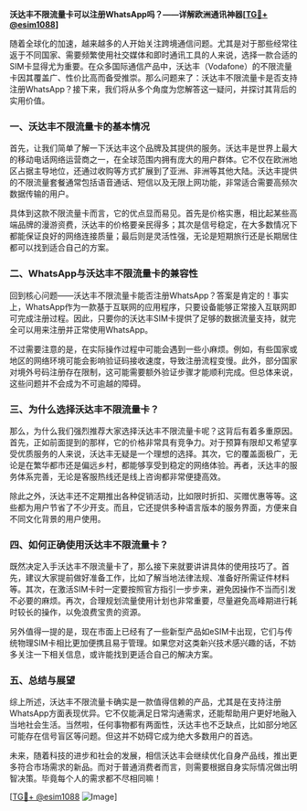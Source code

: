 **沃达丰不限流量卡可以注册WhatsApp吗？——详解欧洲通讯神器[[TG💪+ @esim1088](https://t.me/s/esim1088)]**

随着全球化的加速，越来越多的人开始关注跨境通信问题。尤其是对于那些经常往返于不同国家、需要频繁使用社交媒体和即时通讯工具的人来说，选择一款合适的SIM卡显得尤为重要。在众多国际通信产品中，沃达丰（Vodafone）的不限流量卡因其覆盖广、性价比高而备受推崇。那么问题来了：沃达丰不限流量卡是否支持注册WhatsApp？接下来，我们将从多个角度为您解答这一疑问，并探讨其背后的实用价值。

### 一、沃达丰不限流量卡的基本情况

首先，让我们简单了解一下沃达丰这个品牌及其提供的服务。沃达丰是世界上最大的移动电话网络运营商之一，在全球范围内拥有庞大的用户群体。它不仅在欧洲地区占据主导地位，还通过收购等方式扩展到了亚洲、非洲等其他大陆。沃达丰提供的不限流量套餐通常包括语音通话、短信以及无限上网功能，非常适合需要高频次数据传输的用户。

具体到这款不限流量卡而言，它的优点显而易见。首先是价格实惠，相比起某些高端品牌的漫游资费，沃达丰的价格要亲民得多；其次是信号稳定，在大多数情况下都能保证良好的网络连接质量；最后则是灵活性强，无论是短期旅行还是长期居住都可以找到适合自己的方案。

### 二、WhatsApp与沃达丰不限流量卡的兼容性

回到核心问题——沃达丰不限流量卡能否注册WhatsApp？答案是肯定的！事实上，WhatsApp作为一款基于互联网的应用程序，只要设备能够正常接入互联网即可完成注册过程。因此，只要你的沃达丰SIM卡提供了足够的数据流量支持，就完全可以用来注册并正常使用WhatsApp。

不过需要注意的是，在实际操作过程中可能会遇到一些小麻烦。例如，有些国家或地区的网络环境可能会影响验证码接收速度，导致注册流程变慢。此外，部分国家对境外号码注册存在限制，这可能需要额外验证步骤才能顺利完成。但总体来说，这些问题并不会成为不可逾越的障碍。

### 三、为什么选择沃达丰不限流量卡？

那么，为什么我们强烈推荐大家选择沃达丰不限流量卡呢？这背后有着多重原因。首先，正如前面提到的那样，它的价格非常具有竞争力。对于预算有限却又希望享受优质服务的人来说，沃达丰无疑是一个理想的选择。其次，它的覆盖面极广，无论是在繁华都市还是偏远乡村，都能够享受到稳定的网络体验。再者，沃达丰的服务体系完善，无论是客服热线还是线上咨询都非常便捷高效。

除此之外，沃达丰还不定期推出各种促销活动，比如限时折扣、买赠优惠等等。这些都为用户节省了不少开支。而且，它还提供多种语言版本的服务界面，方便来自不同文化背景的用户使用。

### 四、如何正确使用沃达丰不限流量卡？

既然决定入手沃达丰不限流量卡了，那么接下来就要讲讲具体的使用技巧了。首先，建议大家提前做好准备工作，比如了解当地法律法规、准备好所需证件材料等。其次，在激活SIM卡时一定要按照官方指引一步步来，避免因操作不当而引发不必要的麻烦。再次，合理规划流量使用计划也非常重要，尽量避免高峰期进行耗时较长的操作，以免浪费宝贵的资源。

另外值得一提的是，现在市面上已经有了一些新型产品如eSIM卡出现，它们与传统物理SIM卡相比更加便携且易于管理。如果您对这类新兴技术感兴趣的话，不妨多关注一下相关信息，或许能找到更适合自己的解决方案。

### 五、总结与展望

综上所述，沃达丰不限流量卡确实是一款值得信赖的产品，尤其是在支持注册WhatsApp方面表现优异。它不仅能满足日常沟通需求，还能帮助用户更好地融入当地社会生活。当然啦，任何事物都有两面性，沃达丰也不乏缺点，比如部分地区可能存在信号盲区等问题。但这并不妨碍它成为绝大多数用户的首选。

未来，随着科技的进步和社会的发展，相信沃达丰会继续优化自身产品线，推出更多符合市场需求的新品。而对于普通消费者而言，则需要根据自身实际情况做出明智决策。毕竟每个人的需求都不尽相同嘛！

[[TG💪+ @esim1088](https://t.me/s/esim1088) ![Image](https://i.postimg.cc/4NQfJmqS/Snipaste-2025-05-13-00-14-12.png)]
